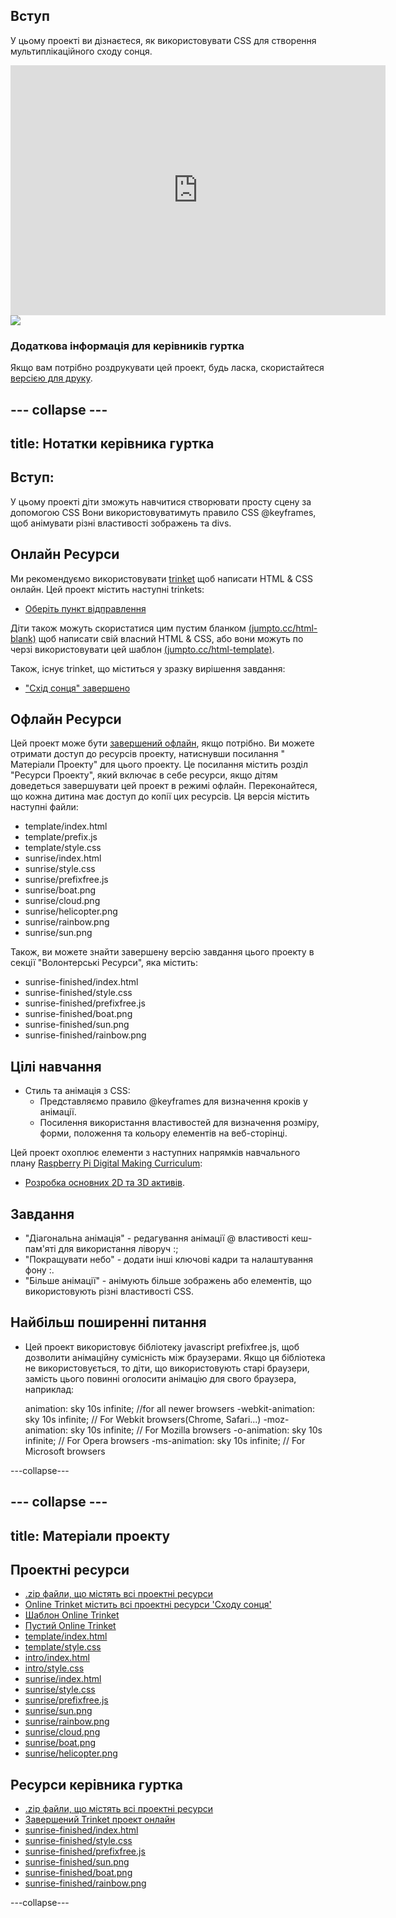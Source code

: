 ## Вступ

У цьому проекті ви дізнаєтеся, як використовувати CSS для створення мультиплікаційного сходу сонця.

<div class="trinket">
  <iframe src="https://trinket.io/embed/html/abcc0284a3?outputOnly=true&start=result" width="600" height="400" frameborder="0" marginwidth="0" marginheight="0" allowfullscreen>
  </iframe>
  <img src="images / sunrise-final.png">
</div>

### Додаткова інформація для керівників гуртка

Якщо вам потрібно роздрукувати цей проект, будь ласка, скористайтеся [версією для друку](https://projects.raspberrypi.org/en/projects/sunrise/print).

## \--- collapse \---

## title: Нотатки керівника гуртка

## Вступ:

У цьому проекті діти зможуть навчитися створювати просту сцену за допомогою CSS Вони використовуватимуть правило CSS @keyframes, щоб анімувати різні властивості зображень та divs.

## Онлайн Ресурси

Ми рекомендуємо використовувати [trinket](https://trinket.io/) щоб написати HTML & CSS онлайн. Цей проект містить наступні trinkets:

+ [Оберіть пункт відправлення](https://trinket.io/html/web-sunrise)

Діти також можуть скористатися цим пустим бланком [(jumpto.cc/html-blank)](http://jumpto.cc/html-blank) щоб написати свій власний HTML & CSS, або вони можуть по черзі використовувати цей шаблон [(jumpto.cc/html-template)](http://jumpto.cc/html-template).

Також, існує trinket, що міститься у зразку вирішення завдання:

+ ["Схід сонця" завершено](https://trinket.io/html/abcc0284a3)

## Офлайн Ресурси

Цей проект може бути [завершений офлайн](../offline.html), якщо потрібно. Ви можете отримати доступ до ресурсів проекту, натиснувши посилання " Матеріали Проекту" для цього проекту. Це посилання містить розділ "Ресурси Проекту", який включає в себе ресурси, якщо дітям доведеться завершувати цей проект в режимі офлайн. Переконайтеся, що кожна дитина має доступ до копії цих ресурсів. Ця версія містить наступні файли:

+ template/index.html
+ template/prefix.js
+ template/style.css
+ sunrise/index.html
+ sunrise/style.css
+ sunrise/prefixfree.js
+ sunrise/boat.png
+ sunrise/cloud.png
+ sunrise/helicopter.png
+ sunrise/rainbow.png
+ sunrise/sun.png

Також, ви можете знайти завершену версію завдання цього проекту в секції "Волонтерські Ресурси", яка містить:

+ sunrise-finished/index.html
+ sunrise-finished/style.css
+ sunrise-finished/prefixfree.js
+ sunrise-finished/boat.png
+ sunrise-finished/sun.png
+ sunrise-finished/rainbow.png

## Цілі навчання

+ Стиль та анімація з CSS: 
    + Представляємо правило @keyframes для визначення кроків у анімації.
    + Посилення використання властивостей для визначення розміру, форми, положення та кольору елементів на веб-сторінці.

Цей проект охоплює елементи з наступних напрямків навчального плану [ Raspberry Pi Digital Making Curriculum](http://rpf.io/curriculum):

+ [Розробка основних 2D та 3D активів](https://www.raspberrypi.org/curriculum/design/creator).

## Завдання

+ "Діагональна анімація" - редагування анімації @ властивості кеш-пам'яті для використання ліворуч :;
+ "Покращувати небо" - додати інші ключові кадри та налаштування фону :.
+ "Більше анімації" - анімують більше зображень або елементів, що використовують різні властивості CSS. 

## Найбільш поширенні питання

+ Цей проект використовує бібліотеку javascript prefixfree.js, щоб дозволити анімаційну сумісність між браузерами. Якщо ця бібліотека не використовується, то діти, що використовують старі браузери, замість цього повинні оголосити анімацію для свого браузера, наприклад:

    animation: sky 10s infinite;            //for all newer browsers
    -webkit-animation: sky 10s infinite;    // For Webkit browsers(Chrome, Safari...)
    -moz-animation: sky 10s infinite;       // For Mozilla browsers
    -o-animation: sky 10s infinite;         // For Opera browsers
    -ms-animation: sky 10s infinite;        // For Microsoft browsers 
    

\---collapse\---

## \--- collapse \---

## title: Матеріали проекту

## Проектні ресурси

+ [.zip файли, що містять всі проектні ресурси](resources/sunrise-project-resources.zip)
+ [Online Trinket містить всі проектні ресурси 'Сходу сонця'](http://jumpto.cc/web-sunrise)
+ [Шаблон Online Trinket](http://jumpto.cc/trinket-template)
+ [Пустий Online Trinket](http://jumpto.cc/trinket-blank)
+ [template/index.html](resources/template-index.html)
+ [template/style.css](resources/template-style.css)
+ [intro/index.html](resources/intro-index.html)
+ [intro/style.css](resources/intro-style.css)
+ [sunrise/index.html](resources/sunrise-index.html)
+ [sunrise/style.css](resources/sunrise-style.css)
+ [sunrise/prefixfree.js](resources/sunrise-prefixfree.js)
+ [sunrise/sun.png](resources/sunrise-sun.png)
+ [sunrise/rainbow.png](resources/sunrise-rainbow.png)
+ [sunrise/cloud.png](resources/sunrise-cloud.png)
+ [sunrise/boat.png](resources/sunrise-boat.png)
+ [sunrise/helicopter.png](resources/sunrise-helicopter.png)

## Ресурси керівника гуртка

+ [.zip файли, що містять всі проектні ресурси](resources/sunrise-volunteer-resources.zip)
+ [Завершений Trinket проект онлайн](https://trinket.io/html/abcc0284a3)
+ [sunrise-finished/index.html](resources/sunrise-finished-index.html)
+ [sunrise-finished/style.css](resources/sunrise-finished-style.css)
+ [sunrise-finished/prefixfree.js](resources/sunrise-finished-prefixfree.js)
+ [sunrise-finished/sun.png](resources/sunrise-finished-sun.png)
+ [sunrise-finished/boat.png](resources/sunrise-finished-boat.png)
+ [sunrise-finished/rainbow.png](resources/sunrise-finished-rainbow.png)

\---collapse\---